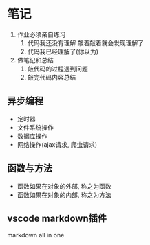 # 笔记

1. 作业必须亲自练习
   1. 代码我还没有理解
        敲着敲着就会发现理解了
   1. 代码我已经理解了(你以为)
2. 做笔记和总结
   1. 敲代码的过程遇到问题
   2. 敲完代码内容总结

## 异步编程
* 定时器
* 文件系统操作
* 数据库操作
* 网络操作(ajax请求, 爬虫请求)

## 函数与方法
* 函数如果在对象的外部, 称之为函数
* 函数如果在对象的内部, 称之为方法

## vscode markdown插件
markdown all in one



